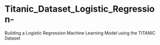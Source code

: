 # Titanic_Dataset_Logistic_Regression-
Building a Logistic Regression Machine Learning Model using the TITANIC Dataset 
